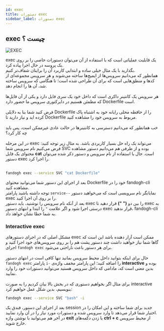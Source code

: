 ```yaml
---
id: exec
title: دستورات exec
sidebar_label: دستورات exec
---
```


## exec چیست ؟

![EXEC](/img/docs/exec.svg "EXEC")

exec یک قابلیت عملیاتی است که با استفاده از آن می‌توان دستورات خاصی را بر روی یک پروسه در حال اجرا پیاده کرد. <br/>
بگذارید با یک مثال خیلی ساده و ابتدایی کاربرد آن را برایتان شفاف‌تر کنیم.<br/>
همانظور که می‌دانیم سرویس‌ها از ایمیج‌ها ساخته می‌شوند و هر سرویس مجموعه‌ای از کدها و منطق‌هایی است که برای آن طراحی شده است؛ تا هنگامی که سرویس ساخته شد، آن ها را انجام دهد.<br/><br/>
هر سرویس یک کانتینر داکری است که داخل خود یک سری فایل دارد و یکی از آن‌ فایل‌ها که مطمئن هستیم در دایرکتوری سرویس ما حضور دارد Dockerfile است.<br/><br/>
فرض کنید شما بنا به دلایلی Dockerfile را از حافظه محلی رایانه خود به اشتباه پاک کرده اید و نیاز دارید تا Dockerfile مربوط به سرویس خود را مشاهده کنید.<br/><br/>
خب همانطور که می‌دانیم دسترسی به کانتینرها در حالت عادی غیرممکن است، پس باید چه کار کرد؟<br/><br/>
در این مرحله exec می‌تواند یک راه حل بسیار کاربردی باشد. به مثال زیر توجه کنید:
فرض می‌کنیم نام سرویس شما SVC بوده و از طرفی هم می‌دانیم دستور مشاهده محتوای یک فایل **cat** است. حال با استفاده از نام سرویس و دستور ذکر شده می‌توان دستور exec را اجرا کرد.<br/><br/>

```bash
fandogh exec --service SVC "cat Dockerfile"
```

بعد از اجرای این دستور شما می‌توانید محتوای Dockerfile خود را در fandogh-cli مشاهده کنید.<br/>
توجه داشته باشید پارامتر `service--` نمایانگر نام سرویسی است که می‌خواهید دستور exec را بر روی آن اجرا کنید.<br/>
بعد از آنکه نام سرویس را نوشتید، باید دستور exec را بین دو **(" ")** قرار دهید تا exec به درستی اجرا شود و اگر علامت `"‍` را ابتدا و انتهای دستور exec قرار ندهید، fandogh-cli به شما خطا نشان خواهد داد.

### Interactive exec
مشکل اصلی که در اجرای دستورهای exec ممکن است آزار دهنده باشد این است که گاها شما نیاز خواهید داشت چند دستور پشت هم را بر روی سرویس‌های خود اجرا کنید و اجرای `fandogh exec` برای هر دستور باعث ناراحتی می‌شود.<br/><br/>
حال برای اینکه بتوانید داخل محیط سرویس بمانید تنها کافی است در انتهای دستور `fandogh exec` پارامتر `i-` را اضافه کنید؛ این پارامتر مخفف واژه‌ی **interactive** بوده و بدین معنی است که، مادامی که داخل سرویس هستید می‌توانید دستورات خود را وارد نمایید.<br/><br/>
برای مثال اگر بخواهیم دستوری که در بخش بالا بیان کردیم را به صورت interactive بنویسیم، بدین شکل عمل خواهیم کرد:<br/>

```bash
fandogh exec --service SVC "bash" -i
```
بعد از اجرای این دستور، فندق یک session جدید برای شما ساخته و این امکان را در اختیار شما قرار می‌دهد تا وارد سرویس شده و دستورات مورد نیاز را در آن وارد نمایید.<br/>
در آخر هم می‌توانید با نوشتن واژه **exit** یا زدن دکمه‌های **ctrl + c** از محیط سرویس خارج شوید.